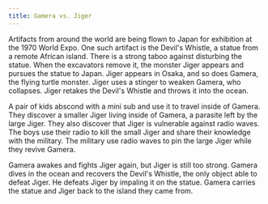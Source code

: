 ```yaml
---
title: Gamera vs. Jiger
---
```


Artifacts from around the world are being flown to Japan for exhibition at the
1970 World Expo. One such artifact is the Devil's Whistle, a statue from a
remote African island. There is a strong taboo against disturbing the statue.
When the excavators remove it, the monster Jiger appears and pursues the statue
to Japan. Jiger appears in Osaka, and so does Gamera, the flying turtle monster.
Jiger uses a stinger to weaken Gamera, who collapses. Jiger retakes the Devil's
Whistle and throws it into the ocean.

A pair of kids abscond with a mini sub and use it to travel inside of Gamera.
They discover a smaller Jiger living inside of Gamera, a parasite left by the
large Jiger. They also discover that Jiger is vulnerable against radio waves.
The boys use their radio to kill the small Jiger and share their knowledge with
the military. The military use radio waves to pin the large Jiger while they
revive Gamera.

Gamera awakes and fights Jiger again, but Jiger is still too strong. Gamera
dives in the ocean and recovers the Devil's Whistle, the only object able to
defeat Jiger. He defeats Jiger by impaling it on the statue. Gamera carries the
statue and Jiger back to the island they came from.
